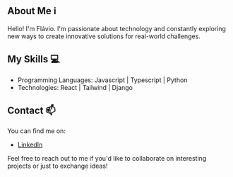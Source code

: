 ## About Me ℹ️
Hello! I'm Flávio. I'm passionate about technology and constantly exploring new ways to create innovative solutions for real-world challenges.

## My Skills 💻
- Programming Languages: Javascript | Typescript | Python
- Technologies: React | Tailwind | Django

## Contact 📫
You can find me on:
- [LinkedIn](https://www.linkedin.com/in/flaviosalesv/)

Feel free to reach out to me if you'd like to collaborate on interesting projects or just to exchange ideas!
